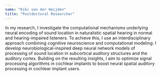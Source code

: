 ```yaml
---
name: "Kiki van der Heijden"
title: "Postdoctoral Researcher"
---
```


In my research, I investigate the computational mechanisms underlying neural encoding of sound location in naturalistic spatial hearing in normal and hearing-impaired listeners. To achieve this, I use an interdisciplinary approach combining cognitive neuroscience and computational modeling: I develop neurobiological-inspired deep neural network models of processing of sound location in subcortical auditory structures and the auditory cortex. Building on the resulting insights, I aim to optimize signal processing algorithms in cochlear implants to boost neural spatial auditory processing in cochlear implant users.
